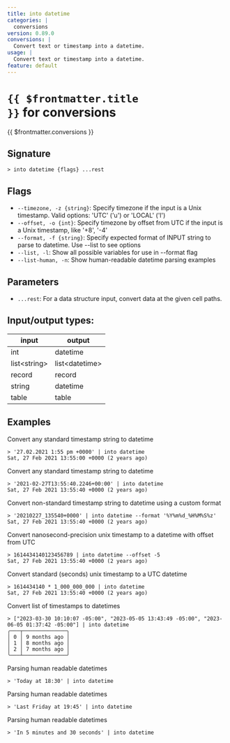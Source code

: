 ```yaml
---
title: into datetime
categories: |
  conversions
version: 0.89.0
conversions: |
  Convert text or timestamp into a datetime.
usage: |
  Convert text or timestamp into a datetime.
feature: default
---
```

<!-- This file is automatically generated. Please edit the command in https://github.com/nushell/nushell instead. -->

# <code>{{ $frontmatter.title }}</code> for conversions

<div class='command-title'>{{ $frontmatter.conversions }}</div>

## Signature

```> into datetime {flags} ...rest```

## Flags

 -  `--timezone, -z {string}`: Specify timezone if the input is a Unix timestamp. Valid options: 'UTC' ('u') or 'LOCAL' ('l')
 -  `--offset, -o {int}`: Specify timezone by offset from UTC if the input is a Unix timestamp, like '+8', '-4'
 -  `--format, -f {string}`: Specify expected format of INPUT string to parse to datetime. Use --list to see options
 -  `--list, -l`: Show all possible variables for use in --format flag
 -  `--list-human, -n`: Show human-readable datetime parsing examples

## Parameters

 -  `...rest`: For a data structure input, convert data at the given cell paths.


## Input/output types:

| input        | output         |
| ------------ | -------------- |
| int          | datetime       |
| list\<string\> | list\<datetime\> |
| record       | record         |
| string       | datetime       |
| table        | table          |
## Examples

Convert any standard timestamp string to datetime
```nu
> '27.02.2021 1:55 pm +0000' | into datetime
Sat, 27 Feb 2021 13:55:00 +0000 (2 years ago)
```

Convert any standard timestamp string to datetime
```nu
> '2021-02-27T13:55:40.2246+00:00' | into datetime
Sat, 27 Feb 2021 13:55:40 +0000 (2 years ago)
```

Convert non-standard timestamp string to datetime using a custom format
```nu
> '20210227_135540+0000' | into datetime --format '%Y%m%d_%H%M%S%z'
Sat, 27 Feb 2021 13:55:40 +0000 (2 years ago)
```

Convert nanosecond-precision unix timestamp to a datetime with offset from UTC
```nu
> 1614434140123456789 | into datetime --offset -5
Sat, 27 Feb 2021 13:55:40 +0000 (2 years ago)
```

Convert standard (seconds) unix timestamp to a UTC datetime
```nu
> 1614434140 * 1_000_000_000 | into datetime
Sat, 27 Feb 2021 13:55:40 +0000 (2 years ago)
```

Convert list of timestamps to datetimes
```nu
> ["2023-03-30 10:10:07 -05:00", "2023-05-05 13:43:49 -05:00", "2023-06-05 01:37:42 -05:00"] | into datetime
╭───┬──────────────╮
│ 0 │ 9 months ago │
│ 1 │ 8 months ago │
│ 2 │ 7 months ago │
╰───┴──────────────╯

```

Parsing human readable datetimes
```nu
> 'Today at 18:30' | into datetime

```

Parsing human readable datetimes
```nu
> 'Last Friday at 19:45' | into datetime

```

Parsing human readable datetimes
```nu
> 'In 5 minutes and 30 seconds' | into datetime

```
